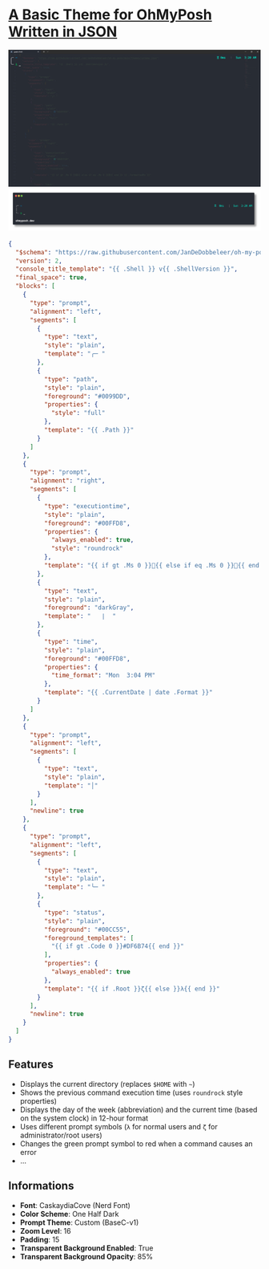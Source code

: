 # [A Basic Theme for OhMyPosh Written in JSON](src/BaseC-v1.omp.json)
![BaseC-v1 Terminal](img/BaseC-v1%20Terminal.png)
![BaseC-v1 Theme.png](img/BaseC-v1%20Theme.png)
```json
{
  "$schema": "https://raw.githubusercontent.com/JanDeDobbeleer/oh-my-posh/main/themes/schema.json",
  "version": 2,
  "console_title_template": "{{ .Shell }} v{{ .ShellVersion }}",
  "final_space": true,
  "blocks": [
    {
      "type": "prompt",
      "alignment": "left",
      "segments": [
        {
          "type": "text",
          "style": "plain",
          "template": "╭─ "
        },
        {
          "type": "path",
          "style": "plain",
          "foreground": "#0099DD",
          "properties": {
            "style": "full"
          },
          "template": "{{ .Path }}"
        }
      ]
    },
    {
      "type": "prompt",
      "alignment": "right",
      "segments": [
        {
          "type": "executiontime",
          "style": "plain",
          "foreground": "#00FFD8",
          "properties": {
            "always_enabled": true,
            "style": "roundrock"
          },
          "template": "{{ if gt .Ms 0 }}󱦟{{ else if eq .Ms 0 }}󰔟{{ end }} {{ .FormattedMs }}"
        },
        {
          "type": "text",
          "style": "plain",
          "foreground": "darkGray",
          "template": "   ∣  "
        },
        {
          "type": "time",
          "style": "plain",
          "foreground": "#00FFD8",
          "properties": {
            "time_format": "Mon  3:04 PM"
          },
          "template": "{{ .CurrentDate | date .Format }}"
        }
      ]
    },
    {
      "type": "prompt",
      "alignment": "left",
      "segments": [
        {
          "type": "text",
          "style": "plain",
          "template": "│"
        }
      ],
      "newline": true
    },
    {
      "type": "prompt",
      "alignment": "left",
      "segments": [
        {
          "type": "text",
          "style": "plain",
          "template": "╰─ "
        },
        {
          "type": "status",
          "style": "plain",
          "foreground": "#00CC55",
          "foreground_templates": [
            "{{ if gt .Code 0 }}#DF6B74{{ end }}"
          ],
          "properties": {
            "always_enabled": true
          },
          "template": "{{ if .Root }}ζ{{ else }}λ{{ end }}"
        }
      ],
      "newline": true
    }
  ]
}
```

## Features

- Displays the current directory (replaces `$HOME` with `~`)
- Shows the previous command execution time (uses `roundrock` style properties)
- Displays the day of the week (abbreviation) and the current time (based on the system clock) in 12-hour format
- Uses different prompt symbols (`λ` for normal users and `ζ` for administrator/root users)
- Changes the green prompt symbol to red when a command causes an error
- ...

## Informations

- **Font**: CaskaydiaCove (Nerd Font)
- **Color Scheme**: One Half Dark
- **Prompt Theme**: Custom (BaseC-v1)
- **Zoom Level**: 16
- **Padding**: 15
- **Transparent Background Enabled**: True
- **Transparent Background Opacity**: 85%
